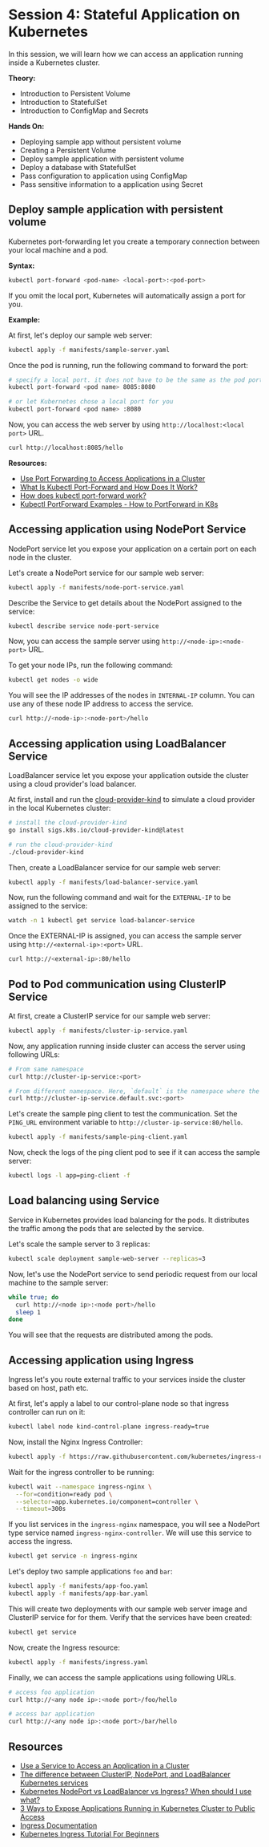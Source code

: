 # Session 4: Stateful Application on Kubernetes

In this session, we will learn how we can access an application running inside a Kubernetes cluster.

**Theory:**

- Introduction to Persistent Volume
- Introduction to StatefulSet
- Introduction to ConfigMap and Secrets

**Hands On:**

- Deploying sample app without persistent volume
- Creating a Persistent Volume
- Deploy sample application with persistent volume
- Deploy a database with StatefulSet
- Pass configuration to application using ConfigMap
- Pass sensitive information to a application using Secret

## Deploy sample application with persistent volume

Kubernetes port-forwarding let you create a temporary connection between your local machine and a pod.

**Syntax:**

```bash
kubectl port-forward <pod-name> <local-port>:<pod-port>
```

If you omit the local port, Kubernetes will automatically assign a port for you.

**Example:**

At first, let's deploy our sample web server:

```bash
kubectl apply -f manifests/sample-server.yaml
```

Once the pod is running, run the following command to forward the port:

```bash
# specify a local port. it does not have to be the same as the pod port
kubectl port-forward <pod name> 8085:8080

# or let Kubernetes chose a local port for you
kubectl port-forward <pod name> :8080
```

Now, you can access the web server by using `http://localhost:<local port>` URL.

```bash
curl http://localhost:8085/hello
```

**Resources:**

- [Use Port Forwarding to Access Applications in a Cluster](https://kubernetes.io/docs/tasks/access-application-cluster/port-forward-access-application-cluster/)
- [What Is Kubectl Port-Forward and How Does It Work?](https://kodekloud.com/blog/port-forwarding-kubernetes/)
- [How does kubectl port-forward work?](https://dumlutimuralp.medium.com/how-kubectl-port-forward-works-79d0fbb16de3)
- [Kubectl PortForward Examples - How to PortForward in K8s](https://www.middlewareinventory.com/blog/kubectl-port-forward/)

## Accessing application using NodePort Service

NodePort service let you expose your application on a certain port on each node in the cluster.

Let's create a NodePort service for our sample web server:

```bash
kubectl apply -f manifests/node-port-service.yaml
```

Describe the Service to get details about the NodePort assigned to the service:

```bash
kubectl describe service node-port-service
```

Now, you can access the sample server using `http://<node-ip>:<node-port>` URL.

To get your node IPs, run the following command:

```bash
kubectl get nodes -o wide
```

You will see the IP addresses of the nodes in `INTERNAL-IP` column. You can use any of these node IP address to access the service.

```bash
curl http://<node-ip>:<node-port>/hello
```

## Accessing application using LoadBalancer Service

LoadBalancer service let you expose your application outside the cluster using a cloud provider's load balancer.

At first, install and run the [cloud-provider-kind](https://github.com/kubernetes-sigs/cloud-provider-kind) to simulate a cloud provider in the local Kubernetes cluster:

```bash
# install the cloud-provider-kind
go install sigs.k8s.io/cloud-provider-kind@latest

# run the cloud-provider-kind
./cloud-provider-kind
```

Then, create a LoadBalancer service for our sample web server:

```bash
kubectl apply -f manifests/load-balancer-service.yaml
```

Now, run the following command and wait for the `EXTERNAL-IP` to be assigned to the service:

```bash
watch -n 1 kubectl get service load-balancer-service
```

Once the EXTERNAL-IP is assigned, you can access the sample server using `http://<external-ip>:<port>` URL.

```bash
curl http://<external-ip>:80/hello
```

## Pod to Pod communication using ClusterIP Service

At first, create a ClusterIP service for our sample web server:

```bash
kubectl apply -f manifests/cluster-ip-service.yaml
```

Now, any application running inside cluster can access the server using following URLs:

```bash
# From same namespace
curl http://cluster-ip-service:<port>

# From different namespace. Here, `default` is the namespace where the service is running
curl http://cluster-ip-service.default.svc:<port>
```

Let's create the sample ping client to test the communication. Set the `PING_URL` environment variable to `http://cluster-ip-service:80/hello`.

```bash
kubectl apply -f manifests/sample-ping-client.yaml
```

Now, check the logs of the ping client pod to see if it can access the sample server:

```bash
kubectl logs -l app=ping-client -f
```

## Load balancing using Service

Service in Kubernetes provides load balancing for the pods. It distributes the traffic among the pods that are selected by the service.

Let's scale the sample server to 3 replicas:

```bash
kubectl scale deployment sample-web-server --replicas=3
```

Now, let's use the NodePort service to send periodic request from our local machine to the sample server:

```bash
while true; do
  curl http://<node ip>:<node port>/hello
  sleep 1
done
```

You will see that the requests are distributed among the pods.

## Accessing application using Ingress

Ingress let's you route external traffic to your services inside the cluster based on host, path etc.

At first, let's apply a label to our control-plane node so that ingress controller can run on it:

```bash
kubectl label node kind-control-plane ingress-ready=true
```

Now, install the Nginx Ingress Controller:

```bash
kubectl apply -f https://raw.githubusercontent.com/kubernetes/ingress-nginx/main/deploy/static/provider/kind/deploy.yaml
```

Wait for the ingress controller to be running:

```bash
kubectl wait --namespace ingress-nginx \
  --for=condition=ready pod \
  --selector=app.kubernetes.io/component=controller \
  --timeout=300s
```

If you list services in the `ingress-nginx` namespace, you will see a NodePort type service named `ingress-nginx-controller`. We will use this service to access the ingress.

```bash
kubectl get service -n ingress-nginx
```

Let's deploy two sample applications `foo` and `bar`:

```bash
kubectl apply -f manifests/app-foo.yaml
kubectl apply -f manifests/app-bar.yaml
```

This will create two deployments with our sample web server image and ClusterIP service for for them. Verify that the services have been created:

```bash
kubectl get service
```

Now, create the Ingress resource:

```bash
kubectl apply -f manifests/ingress.yaml
```

Finally, we can access the sample applications using following URLs.

```bash
# access foo application
curl http://<any node ip>:<node port>/foo/hello

# access bar application
curl http://<any node ip>:<node port>/bar/hello
```

## Resources

- [Use a Service to Access an Application in a Cluster](https://kubernetes.io/docs/tasks/access-application-cluster/service-access-application-cluster/)
- [The difference between ClusterIP, NodePort, and LoadBalancer Kubernetes services](https://octopus.com/blog/difference-clusterip-nodeport-loadbalancer-kubernetes)
- [Kubernetes NodePort vs LoadBalancer vs Ingress? When should I use what?](https://medium.com/google-cloud/kubernetes-nodeport-vs-loadbalancer-vs-ingress-when-should-i-use-what-922f010849e0)
- [3 Ways to Expose Applications Running in Kubernetes Cluster to Public Access](https://medium.com/@seanlinsanity/how-to-expose-applications-running-in-kubernetes-cluster-to-public-access-65c2fa959a3b)
- [Ingress Documentation](https://kubernetes.io/docs/concepts/services-networking/ingress/)
- [Kubernetes Ingress Tutorial For Beginners](https://devopscube.com/kubernetes-ingress-tutorial/)
